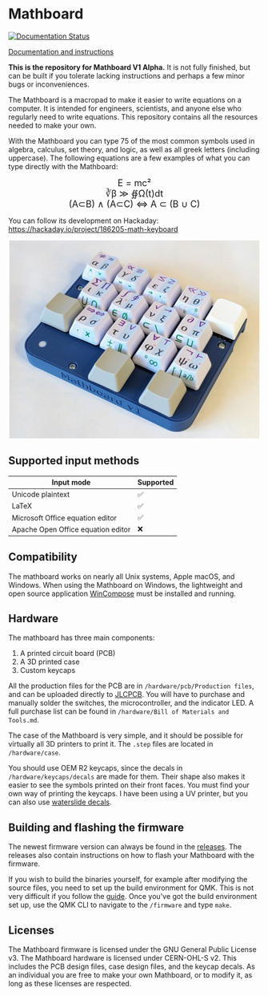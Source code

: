 # Mathboard
[![Documentation Status](https://readthedocs.org/projects/mathboard/badge/?version=latest)](https://mathboard.readthedocs.io/en/latest/?badge=latest)

[Documentation and instructions](https://mathboard.readthedocs.io/en/latest)

**This is the repository for Mathboard V1 Alpha.** It is not fully finished, but can be built if you tolerate 
lacking instructions and perhaps a few minor bugs or inconveniences.

The Mathboard is a macropad to make it easier to write equations on a computer. It is intended for engineers, 
scientists, and anyone else who regularly need to write equations. This repository contains all the resources needed to 
make your own. 

With the Mathboard you can type 75 of the most common symbols used in algebra, calculus, set theory, and 
logic, as well as all greek letters (including uppercase). The following equations are a few examples of what you can 
type directly with the Mathboard:

<p style="text-align: center;"><font size="4"> 
E = mc²<br>
∛β ≫ ∯Ω(t)dt<br>
(A⊂B) ∧ (A⊂C) ⇔ A ⊂ (B ∪ C)
</font> </p>

You can follow its development on Hackaday: https://hackaday.io/project/186205-math-keyboard
<p align="center">
<img src=".github/images/mathboard_v1_0.jpg" width="500">
</p>

## Supported input methods
| Input mode                         | Supported |
|------------------------------------|-----------|
| Unicode plaintext                  | ✅        |
| LaTeX                              | ✅        |
| Microsoft Office equation editor   | ✅        |
| Apache Open Office equation editor | ❌        |

## Compatibility
The mathboard works on nearly all Unix systems, Apple macOS, and Windows. When using the Mathboard on Windows, the 
lightweight and open source application [WinCompose](https://github.com/samhocevar/wincompose) must be installed and running.

## Hardware
The mathboard has three main components:

1) A printed circuit board (PCB)
2) A 3D printed case
3) Custom keycaps

All the production files for the PCB are in `/hardware/pcb/Production files`, and can be uploaded directly to 
[JLCPCB](https://jlcpcb.com). You will have to purchase and manually solder the switches, the microcontroller, and the indicator LED.
A full purchase list can be found in `/hardware/Bill of Materials and Tools.md`.

The case of the Mathboard is very simple, and it should be possible for virtually all 3D printers to print it. 
The `.step` files are located in `/hardware/case`.

You should use OEM R2 keycaps, since the decals in `/hardware/keycaps/decals` are made for them. Their
shape also makes it easier to see the symbols printed on their front faces. You must find your own way of printing the 
keycaps. I have been using a UV printer, but you can also use [waterslide decals](https://www.reddit.com/r/MechanicalKeyboards/comments/nncx59/how_to_diy_custom_print_keycaps_using_waterslide/).

## Building and flashing the firmware
The newest firmware version can always be found in the [releases](https://github.com/nup002/Mathboard/releases). The releases also contain 
instructions on how to flash your Mathboard with the firmware.

If you wish to build the binaries yourself, for example after modifying the source files, you need to set up the 
build environment for QMK. This is not very difficult if you follow the 
[guide](https://docs.qmk.fm/#/newbs_getting_started). Once you've got the build environment set up, use the QMK CLI to
navigate to the `/firmware` and type `make`. 

## Licenses
The Mathboard firmware is licensed under the GNU General Public License v3. The Mathboard hardware is licensed under CERN-OHL-S v2. This includes the PCB design files, case design files, and the keycap decals. As an individual you are free to make your own Mathboard, or to modify it, as long as these licenses are respected.